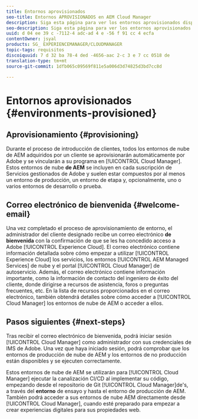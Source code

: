 ```yaml
---
title: Entornos aprovisionados
seo-title: Entornos APROVISIONADOS en AEM Cloud Manager
description: Siga esta página para ver los entornos aprovisionados disponibles en Cloud Manager
seo-description: Siga esta página para ver los entornos aprovisionados disponibles en AEM Cloud Manager.
uuid: d 04 ee 39 c -7112-4 adc-ad 4 e -56 f 91 cc 4 ecfa
contentOwner: jsyal
products: SG_ EXPERIENCEMANAGER/CLOUDMANAGER
topic-tags: requisitos
discoiquuid: 7 d 32 ba 78-4 ded -4656-aac 2-c 3 e 7 cc 0518 de
translation-type: tm+mt
source-git-commit: 1dfb065c09569f811e5a006d3d74825d3bd7cc8d

---
```



# Entornos aprovisionados {#environments-provisioned}

## Aprovisionamiento {#provisioning}

Durante el proceso de introducción de clientes, todos los entornos de nube de AEM adquiridos por un cliente se aprovisionarán automáticamente por Adobe y se vincularán a su programa en [!UICONTROL Cloud Manager]. Estos entornos de nube **de AEM** se incluyen en cada suscripción de Servicios gestionados de Adobe y suelen estar compuestos por al menos un entorno de producción, un entorno de etapa y, opcionalmente, uno o varios entornos de desarrollo o prueba.

## Correo electrónico de bienvenida {#welcome-email}

Una vez completado el proceso de aprovisionamiento de entorno, el administrador del cliente designado recibe un correo electrónico **de bienvenida** con la confirmación de que se les ha concedido acceso a Adobe [!UICONTROL Experience Cloud]. El correo electrónico contiene información detallada sobre cómo empezar a utilizar [!UICONTROL Experience Cloud] los servicios, los entornos [!UICONTROL AEM Managed Services] de nube y el portal [!UICONTROL Cloud Manager] de autoservicio. Además, el correo electrónico contiene información importante, como la información de contacto del ingeniero de éxito del cliente, donde dirigirse a recursos de asistencia, foros o preguntas frecuentes, etc. En la lista de recursos proporcionados en el correo electrónico, también obtendrá detalles sobre cómo acceder a [!UICONTROL Cloud Manager] los entornos de nube de AEM o acceder a ellos.

## Pasos siguientes {#next-steps}

Tras recibir el correo electrónico de bienvenida, podrá iniciar sesión [!UICONTROL Cloud Manager] como administrador con sus credenciales de IMS de Adobe. Una vez que haya iniciado sesión, podrá comprobar que los entornos de producción de nube de AEM y los entornos de no producción están disponibles y se ejecuten correctamente.

Estos entornos de nube de AEM se utilizarán para [!UICONTROL Cloud Manager] ejecutar la canalización CI/CD al implementar su código, empezando desde el repositorio de Git [!UICONTROL Cloud Manager]de&#39;s, a través del **entorno** de ensayo y hasta el entorno de producción de AEM. También podrá acceder a sus entornos de nube AEM directamente desde [!UICONTROL Cloud Manager], cuando esté preparado para empezar a crear experiencias digitales para sus propiedades web.
